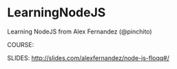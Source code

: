 LearningNodeJS
==============

Learning NodeJS from Alex Fernandez (@pinchito)

COURSE: 

SLIDES: http://slides.com/alexfernandez/node-js-floqq#/


